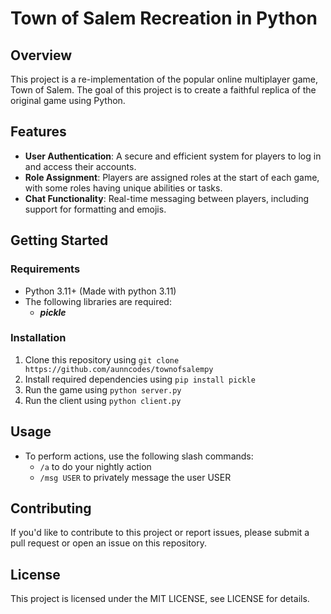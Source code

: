 Town of Salem Recreation in Python
=====================================

Overview
------------

This project is a re-implementation of the popular online multiplayer game, Town of Salem. The goal of this project is to create a faithful replica of the original game using Python.

Features
------------

* **User Authentication**: A secure and efficient system for players to log in and access their accounts.
* **Role Assignment**: Players are assigned roles at the start of each game, with some roles having unique abilities or tasks.
* **Chat Functionality**: Real-time messaging between players, including support for formatting and emojis.

Getting Started
-----------------

### Requirements

* Python 3.11+ (Made with python 3.11)
* The following libraries are required:
    + ***pickle***

### Installation

1. Clone this repository using `git clone https://github.com/aunncodes/townofsalempy`
2. Install required dependencies using `pip install pickle`
3. Run the game using `python server.py`
4. Run the client using `python client.py`

Usage
--------

* To perform actions, use the following slash commands:
    + `/a` to do your nightly action
    + `/msg USER` to privately message the user USER

Contributing
--------------

If you'd like to contribute to this project or report issues, please submit a pull request or open an issue on this repository.

License
---------

This project is licensed under the MIT LICENSE, see LICENSE for details.
